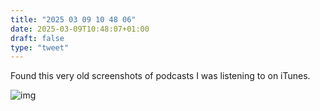 ```yaml
---
title: "2025 03 09 10 48 06"
date: 2025-03-09T10:48:07+01:00
draft: false
type: "tweet"
---
```

Found this very old screenshots of podcasts I was listening to on iTunes.

![img](/img/2020-06-13-11-14-56.png)
